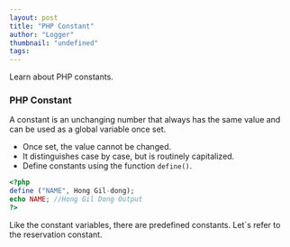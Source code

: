 ```yaml
---
layout: post
title: "PHP Constant"
author: "Logger"
thumbnail: "undefined"
tags: 
---
```



Learn about PHP constants.

### PHP Constant

A constant is an unchanging number that always has the same value and can be used as a global variable once set.

- Once set, the value cannot be changed.
- It distinguishes case by case, but is routinely capitalized.
- Define constants using the function `define()`.

```php
<?php
define ("NAME", Hong Gil-dong);
echo NAME; //Hong Gil Dong Output
?>

```

Like the constant variables, there are predefined constants. Let`s refer to the reservation constant.